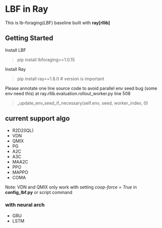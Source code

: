 # LBF in Ray

This is lb-foraging(LBF) baseline built with **ray[rllib]**

## Getting Started

Install LBF
> pip install lbforaging==1.0.15

Install Ray
> pip install ray==1.8.0 # version is important

Please annotate one line source code to avoid parallel env seed bug (some env need this)
at ray.rllib.evaluation.rollout_worker.py line 508

> _update_env_seed_if_necessary(self.env, seed, worker_index, 0)

## current support algo
- R2D2(IQL)
- VDN
- QMIX
- PG
- A2C
- A3C
- MAA2C
- PPO
- MAPPO
- COMA

Note: VDN and QMIX only work with setting *coop-force = True* in **config_lbf.py** or script command
  
### with neural arch
- GRU
- LSTM




